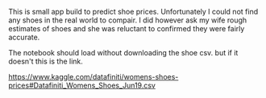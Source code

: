 This is small app build to predict shoe prices. Unfortunately I could not find any shoes in the real world to compair.
I did however ask my wife rough estimates of shoes and she was reluctant to confirmed they were fairly accurate. 

The notebook should load without downloading the shoe csv. but if it doesn't this is the link.

https://www.kaggle.com/datafiniti/womens-shoes-prices#Datafiniti_Womens_Shoes_Jun19.csv
